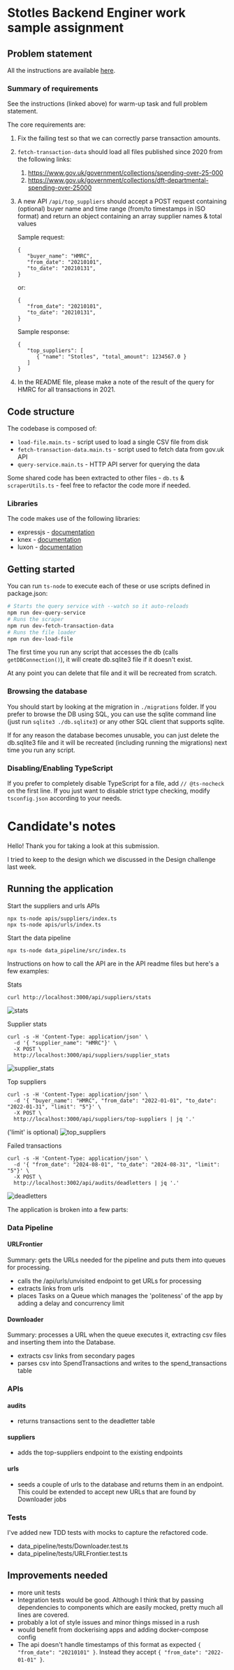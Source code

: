 # Stotles Backend Enginer work sample assignment

## Problem statement

All the instructions are available [here](https://www.notion.so/stotles/Backend-engineer-work-sample-assignment-15b1dd4d10d3430a8735cd3b2f12ade7).

### Summary of requirements

See the instructions (linked above) for warm-up task and full problem statement.

The core requirements are:

1. Fix the failing test so that we can correctly parse transaction amounts.
2. `fetch-transaction-data` should load all files published since 2020 from the following links:
   1. https://www.gov.uk/government/collections/spending-over-25-000
   2. https://www.gov.uk/government/collections/dft-departmental-spending-over-25000
3. A new API `/api/top_suppliers` should accept a POST request containing (optional) buyer name and time range (from/to timestamps in ISO format) and return an object containing an array supplier names & total values

   Sample request:

   ```tsx
   {
      "buyer_name": "HMRC",
      "from_date": "20210101",
      "to_date": "20210131",
   }
   ```

   or:

   ```tsx
   {
      "from_date": "20210101",
      "to_date": "20210131",
   }
   ```

   Sample response:

   ```tsx
   {
      "top_suppliers": [
         { "name": "Stotles", "total_amount": 1234567.0 }
      ]
   }
   ```

4. In the README file, please make a note of the result of the query for HMRC for all transactions in 2021.

## Code structure

The codebase is composed of:

- `load-file.main.ts` - script used to load a single CSV file from disk
- `fetch-transaction-data.main.ts` - script used to fetch data from gov.uk API
- `query-service.main.ts` - HTTP API server for querying the data

Some shared code has been extracted to other files - `db.ts` & `scraperUtils.ts` -
feel free to refactor the code more if needed.

### Libraries

The code makes use of the following libraries:

- expressjs - [documentation](https://expressjs.com/)
- knex - [documentation](https://knexjs.org/)
- luxon - [documentation](https://moment.github.io/luxon/)

## Getting started

You can run `ts-node` to execute each of these or use scripts defined in package.json:

```bash
# Starts the query service with --watch so it auto-reloads
npm run dev-query-service
# Runs the scraper
npm run dev-fetch-transaction-data
# Runs the file loader
npm run dev-load-file
```

The first time you run any script that accesses the db (calls `getDBConnection()`),
it will create db.sqlite3 file if it doesn't exist.

At any point you can delete that file and it will be recreated from scratch.

### Browsing the database

You should start by looking at the migration in `./migrations` folder.
If you prefer to browse the DB using SQL, you can use the sqlite command line (just run `sqlite3 ./db.sqlite3`)
or any other SQL client that supports sqlite.

If for any reason the database becomes unusable, you can just delete the db.sqlite3 file and it will be recreated (including running the migrations) next time you run any script.

### Disabling/Enabling TypeScript

If you prefer to completely disable TypeScript for a file, add `// @ts-nocheck` on the first line.
If you just want to disable strict type checking, modify `tsconfig.json` according to your needs.



# Candidate's notes
Hello! Thank you for taking a look at this submission.

I tried to keep to the design which we discussed in the Design challenge last week.


## Running the application
Start the suppliers and urls APIs
```
npx ts-node apis/suppliers/index.ts
npx ts-node apis/urls/index.ts
```

Start the data pipeline
```
npx ts-node data_pipeline/src/index.ts
```

Instructions on how to call the API are in the API readme files but here's a few examples:

Stats
```
curl http://localhost:3000/api/suppliers/stats
```
![stats](./images/stats.png)

Supplier stats
```
curl -s -H 'Content-Type: application/json' \
  -d '{ "supplier_name": "HMRC"}' \
  -X POST \
  http://localhost:3000/api/suppliers/supplier_stats
```
![supplier_stats](./images/supplier_stats.png)

Top suppliers
```
curl -s -H 'Content-Type: application/json' \
  -d '{ "buyer_name": "HMRC", "from_date": "2022-01-01", "to_date": "2022-01-31", "limit": "5"}' \
  -X POST \
  http://localhost:3000/api/suppliers/top-suppliers | jq '.'
```
('limit' is optional)
![top_suppliers](./images/top-suppliers.png)


Failed transactions
```
curl -s -H 'Content-Type: application/json' \
  -d '{ "from_date": "2024-08-01", "to_date": "2024-08-31", "limit": "5"}' \
  -X POST \
  http://localhost:3002/api/audits/deadletters | jq '.'
```
![deadletters](./images/deadletters.png)




The application is broken into a few parts:

### Data Pipeline

#### URLFrontier
Summary: gets the URLs needed for the pipeline and puts them into queues for processing.

- calls the /api/urls/unvisited endpoint to get URLs for processing
- extracts links from urls
- places Tasks on a Queue which manages the 'politeness' of the app by adding a delay and concurrency limit

#### Downloader
Summary: processes a URL when the queue executes it, extracting csv files and inserting them into the Database.

- extracts csv links from secondary pages
- parses csv into SpendTransactions and writes to the spend_transactions table

### APIs
#### audits
- returns transactions sent to the deadletter table

#### suppliers
- adds the top-suppliers endpoint to the existing endpoints

#### urls
- seeds a couple of urls to the database and returns them in an endpoint.
  This could be extended to accept new URLs that are found by Downloader jobs

### Tests
I've added new TDD tests with mocks to capture the refactored code.
- data_pipeline/tests/Downloader.test.ts
- data_pipeline/tests/URLFrontier.test.ts

## Improvements needed
- more unit tests
- Integration tests would be good. Although I think that by passing dependencies to components which are easily mocked, pretty much all lines are covered.
- probably a lot of style issues and minor things missed in a rush
- would benefit from dockerising apps and adding docker-compose config
- The api doesn't handle timestamps of this format as expected `{ "from_date": "20210101" }`. Instead they accept `{ "from_date": "2022-01-01" }`.
